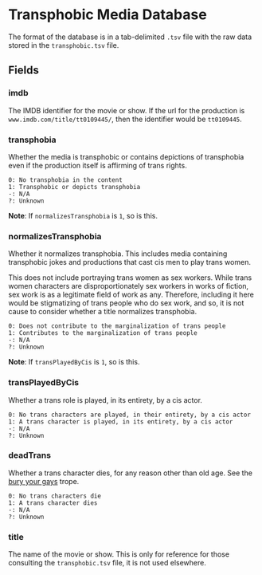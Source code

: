 # Transphobic Media Database

The format of the database is in a tab-delimited `.tsv` file with the raw
data stored in the `transphobic.tsv` file.

## Fields

### imdb

The IMDB identifier for the movie or show. If the url for the production is
`www.imdb.com/title/tt0109445/`, then the identifier would be `tt0109445`.

### transphobia

Whether the media is transphobic or contains depictions of transphobia 
even if the production itself is affirming of trans rights.

```
0: No transphobia in the content
1: Transphobic or depicts transphobia
-: N/A
?: Unknown
```

**Note**: If `normalizesTransphobia` is `1`, so is this.

### normalizesTransphobia

Whether it normalizes transphobia. This includes media containing transphobic 
jokes and productions that cast cis men to play trans women.

This does not include portraying trans women as sex workers. While trans
women characters are disproportionately sex workers in works of fiction,
sex work is as a legitimate field of work as any. Therefore, including it here
would be stigmatizing of trans people who do sex work, and so, it is not
cause to consider whether a title normalizes transphobia.

```
0: Does not contribute to the marginalization of trans people
1: Contributes to the marginalization of trans people
-: N/A
?: Unknown
```

**Note**: If `transPlayedByCis` is `1`, so is this.

### transPlayedByCis

Whether a trans role is played, in its entirety, by a cis actor.

```
0: No trans characters are played, in their entirety, by a cis actor
1: A trans character is played, in its entirety, by a cis actor
-: N/A
?: Unknown
```

### deadTrans

Whether a trans character dies, for any reason other than old age. See the
[bury your gays](http://tvtropes.org/pmwiki/pmwiki.php/Main/BuryYourGays) 
trope.

```
0: No trans characters die
1: A trans character dies
-: N/A
?: Unknown
```

### title

The name of the movie or show. This is only for reference for those consulting
the `transphobic.tsv` file, it is not used elsewhere.
